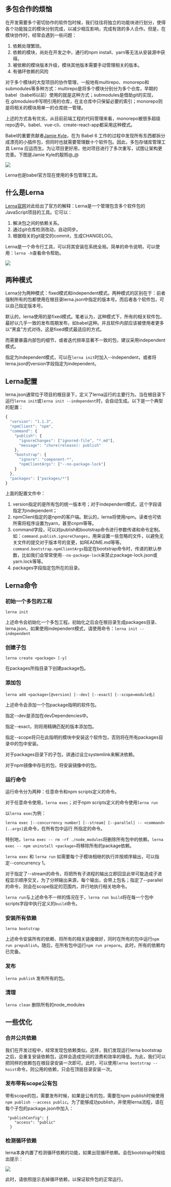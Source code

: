 ## 多包合作的烦恼

在开发需要多个密切协作的软件包时候，我们往往将独立的功能块进行划分，使得各个功能独立的模块分别完成，以减少相互影响，完成有效的多人合作。但是，在模块协作时，经常会遇到一些问题：

1. 依赖处理繁琐。
1. 依赖的模块，尚处在开发之中，通行的npm install、yarn等无法从安装源中获得。
1. 被依赖的模块版本升级，模块其他版本需要手动管理相关的版本。
1. 有循环依赖的风险

对于多个模块的大型项目的协作管理，一般地有multirepo、monorepo和submodules等多种方式：multirepo是将多个模块分别分为多个仓库，早期的babel（babel6以前）使用的就是这种方式；submodules是借助git的实现，在.gitmodules中写明引用的仓库，在主仓库中只保留必要的索引；monorepo则是将相关的模块用单一的仓库统一管理。

上述的方式各有优劣。从目前前端工程的代码管理来看，monorepo被很多超级repo选中。babel、vue-cli、create-react-app都采用这种模式。

Babel的重要贡献者[Jamie Kyle](https://github.com/jamiebuilds)，在为 Babel 6 工作的过程中发现所有东西都拆分成漂亮的小插件包，但同时也就需要管理数十个软件包。因此，多包存储库管理工具 Lerna 应运而生。为让项目更好用，他对项目进行了多次重写，试图让架构更完善。下图是Jamie Kyle的靓照@_@

![](https://p2.ssl.qhimg.com/t01a8274f322191222c.jpg)

Lerna也是babel官方现在使用的多包管理工具。

## 什么是Lerna

[Lerna官网](https://lerna.js.org/)对此给出了官方的解释：Lerna是一个管理包含多个软件包的JavaScript项目的工具。它可以：

1. 解决包之间的依赖关系。
2. 通过git仓库检测改动，自动同步。
3. 根据相关的git提交的commit，生成CHANGELOG。

Lerna是一个命令行工具，可以将其安装在系统全局。简单的命令说明，可以使用：`lerna -h`查看命令帮助。

![](https://p0.ssl.qhimg.com/t01c055cac678a945e9.png)

## 两种模式

Lerna分为两种模式：fixed模式和independent模式。两种模式的区别在于：前者强制所有的包都使用在根目录lerna.json中指定的版本号。而后者各个软件包，可以自己指定版本号。

默认的，lerna使用的是fixed模式。笔者认为，这种模式下，所有的相关软件包，最好以几乎一致的发布周期发布，如babel这种。并且软件内部应该被使用者更多以“黑盒”方式对待。这是fixed模式最适应的方式。

而需要暴露内部包的细节，或者迭代频率显著不一致的包，建议采用independent模式。

指定为independent模式，可以在`lerna init`时加入--independent，或者将lerna.json的version字段指定为independent。

## Lerna配置

lerna.json通常位于项目的根目录下，定义了lerna运行的主要行为。当在根目录下运行`lerna init`或`lerna init --independent`时，会自动生成。以下是一个典型的配置：

```Javascript
{
  "version": "1.1.3",
  "npmClient": "npm",
  "command": {
    "publish": {
      "ignoreChanges": ["ignored-file", "*.md"],
      "message": "chore(release): publish"
    },
    "bootstrap": {
      "ignore": "component-*",
      "npmClientArgs": ["--no-package-lock"]
    }
  },
  "packages": ["packages/*"]
}
```

上面的配置文件中：

1. version指定的是所有包的统一版本号；对于independent模式，这个字段请指定为independent；
2. npmClient指定的是npm的客户端。默认的，lerna将使用npm。读者也可依所需将程序设置为yarn，甚至cnpm等等。
3. command字段，可以对publish和bootstrap命令进行参数传递和命令定制。如：`command.publish.ignoreChanges`，用来设置一些忽略的文件，以避免无关文件的提交对于版本号的变更，如README.md等等。`command.bootstrap.npmClientArgs`指定在bootstrap命令时，传递的默认参数，比如我们会常常使用`--no-package-lock`来禁止package-lock.json或yarn.lock等等。
4. packages字段指定包所在的目录。

## Lerna命令

### 初始一个多包的工程

```lerna init```
 
上述命令会初始化一个多包工程。初始化之后会在根目录生成packages目录、lerna.json，如果使用independent模式，请使用命令：`lerna init --independent`

### 创建子包

```lerna create <package> [-y]```

在packages所指目录下创建package包。

### 添加包

```lerna add <package>[@version] [--dev] [--exact] [--scope=module名]```

上述命令会添加一个包package指明的软件包。

指定--dev是添加在devDependencies中。

指定--exact，则将用精确匹配的版本添加包。

指定--scope将只在此指明的模块中安装这个软件包，否则将在所有packages目录中的包中安装。

对于packages目录下的子包，讲通过设立systemlink来解决依赖。

对于npm镜像中存在的包，将安装镜像中的包。

### 运行命令

运行命令分为两种：任意命令和npm scripts定义的命令。

对于任意命令使用，`lerna exec`；对于npm scripts定义的命令使用`lerna run`

以`lerna exec`为例：

```lerna exec [--concurrency number] [--stream] [--parallel] -- <command> [..args]```此命令，在所有包中运行 <command>所指定的命令。

特别地，`lerna exec -- rm -rf ./node_modules`将删除所有包中的依赖。`lerna exec -- npm uninstall <package>`将移除所有的package依赖。

`lerna exec` 和 `lerna run` 如需要每个子模块相继的执行并按顺序输出，可以指定--concurrency 1。

对于指定了--stream的命令，将把所有子进程的输出立即回显此举可能造成子进程显示顺序交叉，为了分辨输出来源，每个输出，会带上包名；指定了--parallel的命令，则会在scope指定的范围内，并行地执行相关地命令。

`lerna run`与上述命令不一样的情况在于，`lerna run build`将在每一个包中scripts字段中执行定义的`build`命令。

### 安装所有依赖

`lerna bootstrap`

上述命令安装所有的依赖、将所有的相关链接做好，同时在所有的包中运行`npm run prepublish`。随后，在所有包中运行`npm run prepare`。此时，所有的依赖均已完备。

### 发布

`lerna publish` 发布所有的包。

### 清理

`lerna clean` 删除所有的node_modules

## 一些优化

### 合并公共依赖

我们在开发过程中，经常发现包依赖类似。这样，我们发现运行lerna bootstrap之后，会重复安装依赖包，这样会造成空间的浪费和效率的降低。为此，我们可以把同样的依赖包在根目录安装一次即可。此时，可以使用`lerna bootstrap --hoist`命令，则公用的依赖，只会在顶层目录安装一次。

### 发布带有scope公有包

带有scope的包，需要发布时候，如果是公有的包，需要在npm publish时候使用`npm publish --access public`。为了能够成功publish，并使用lerna流程，请在每个子包的package.json中加入：

```
 "publishConfig": {
    "access": "public"
  }
```

### 检测循环依赖

lerna本身内置了检测循环依赖的功能，如果出现循环依赖。会在bootstrap时候给出提示：

![](https://p1.ssl.qhimg.com/t012758899df6770754.png)

此时，请依照提示去掉循环依赖，以保证软件包的正常运行。